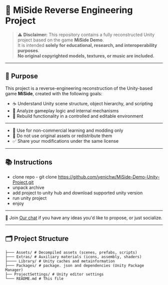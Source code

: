 # 🧩 MiSide Reverse Engineering Project

[]([https://example.com/your-image.jpg](https://static.wikia.nocookie.net/miside-ru/images/7/73/Logo-bg.png/revision/latest/scale-to-width-down/683?cb=20241214124554&path-prefix=ru))


> ⚠️ **Disclaimer:** This repository contains a fully reconstructed Unity project based on the game **MiSide Demo**.  
> It is intended **solely for educational, research, and interoperability purposes**.  
> **No original copyrighted models, textures, or music are included.**

---

## 🎯 Purpose

This project is a reverse-engineering reconstruction of the Unity-based game **MiSide**, created with the following goals:

- ☕️ Understand Unity scene structure, object hierarchy, and scripting
- 🧪 Analyze gameplay logic and internal mechanisms
- 🔧 Rebuild functionality in a controlled and editable environment

---

- 📌 Use for non-commercial learning and modding only
- 🚫 Do not use original assets or redistribute them
- ✅ Share your modifications under the same license

---

## 📚 Instructions

- clone repo - git clone https://github.com/yenichw/MiSide-Demo-Unity-Project.git
- unpack archive
- add project to unity hub and download supported unity version
- run unity project
- enjoy

---

🧠 Join  [Our chat](https://t.me/ytf_cmn_chat) if you have any ideas you'd like to propose, or just socialize.

---

## 🗂️ Project Structure

```text
├─── Assets/ # Decompiled assets (scenes, prefabs, scripts)
├─── Extras/ # Auxiliary materials (icons, assembly, shaders)
├──── Library/ # Unity caches and metainformation
├─── Packages/ # package. json and dependencies (Unity Package Manager)
├── ProjectSettings/ # Unity editor settings
└─── README.md # This file
